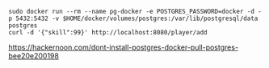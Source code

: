 ```shell script
sudo docker run --rm --name pg-docker -e POSTGRES_PASSWORD=docker -d -p 5432:5432 -v $HOME/docker/volumes/postgres:/var/lib/postgresql/data  postgres
curl -d '{"skill":99}' http://localhost:8080/player/add
```
https://hackernoon.com/dont-install-postgres-docker-pull-postgres-bee20e200198